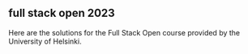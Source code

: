 ## full stack open 2023

Here are the solutions for the Full Stack Open course provided by the University of Helsinki.
